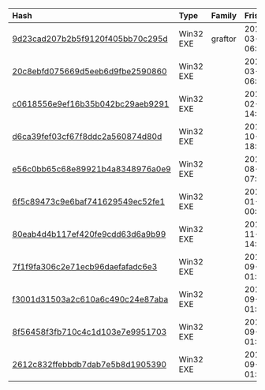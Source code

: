 |Hash|Type|Family|Frist_Seen|Name|
|:--|:--|:--|:--|:--|
|[9d23cad207b2b5f9120f405bb70c295d](https://www.virustotal.com/gui/file/9d23cad207b2b5f9120f405bb70c295d)|Win32 EXE|graftor|2018-03-18 06:58:17|9dfc7e78892a9f18d2d15adbfa52cda379ddd963.exe|
|[20c8ebfd075669d5eeb6d9fbe2590860](https://www.virustotal.com/gui/file/20c8ebfd075669d5eeb6d9fbe2590860)|Win32 EXE||2018-03-18 06:57:05| |
|[c0618556e9ef16b35b042bc29aeb9291](https://www.virustotal.com/gui/file/c0618556e9ef16b35b042bc29aeb9291)|Win32 EXE||2018-02-10 14:32:50|Statement of the Saharawi government.exe|
|[d6ca39fef03cf67f8ddc2a560874d80d](https://www.virustotal.com/gui/file/d6ca39fef03cf67f8ddc2a560874d80d)|Win32 EXE||2017-10-16 18:31:03|E:/virussign/malware/new_request/20171024/d6ca39fef03cf67f8ddc2a560874d80d.vir|
|[e56c0bb65c68e89921b4a8348976a0e9](https://www.virustotal.com/gui/file/e56c0bb65c68e89921b4a8348976a0e9)|Win32 EXE||2016-08-05 07:45:02|c:\!!Prace\!!To_do\e56c0bb65c68e89921b4a8348976a0e9|
|[6f5c89473c9e6baf741629549ec52fe1](https://www.virustotal.com/gui/file/6f5c89473c9e6baf741629549ec52fe1)|Win32 EXE||2016-01-30 00:56:34| |
|[80eab4d4b117ef420fe9cdd63d6a9b99](https://www.virustotal.com/gui/file/80eab4d4b117ef420fe9cdd63d6a9b99)|Win32 EXE||2015-11-24 14:54:54|D:\work\download\______samplesreview\samplesnew\Samples\e85c2eab4c9eea8d0c99e58199f313ca4e1d1735|
|[7f1f9fa306c2e71ecb96daefafadc6e3](https://www.virustotal.com/gui/file/7f1f9fa306c2e71ecb96daefafadc6e3)|Win32 EXE||2015-09-09 01:24:46| |
|[f3001d31503a2c610a6c490c24e87aba](https://www.virustotal.com/gui/file/f3001d31503a2c610a6c490c24e87aba)|Win32 EXE||2015-09-09 01:24:22| |
|[8f56458f3fb710c4c1d103e7e9951703](https://www.virustotal.com/gui/file/8f56458f3fb710c4c1d103e7e9951703)|Win32 EXE||2015-09-09 01:24:17| |
|[2612c832ffebbdb7dab7e5b8d1905390](https://www.virustotal.com/gui/file/2612c832ffebbdb7dab7e5b8d1905390)|Win32 EXE||2015-09-09 01:24:06|C:\gwhCUd\1DzCsDm6\i1YypTo.fon|
